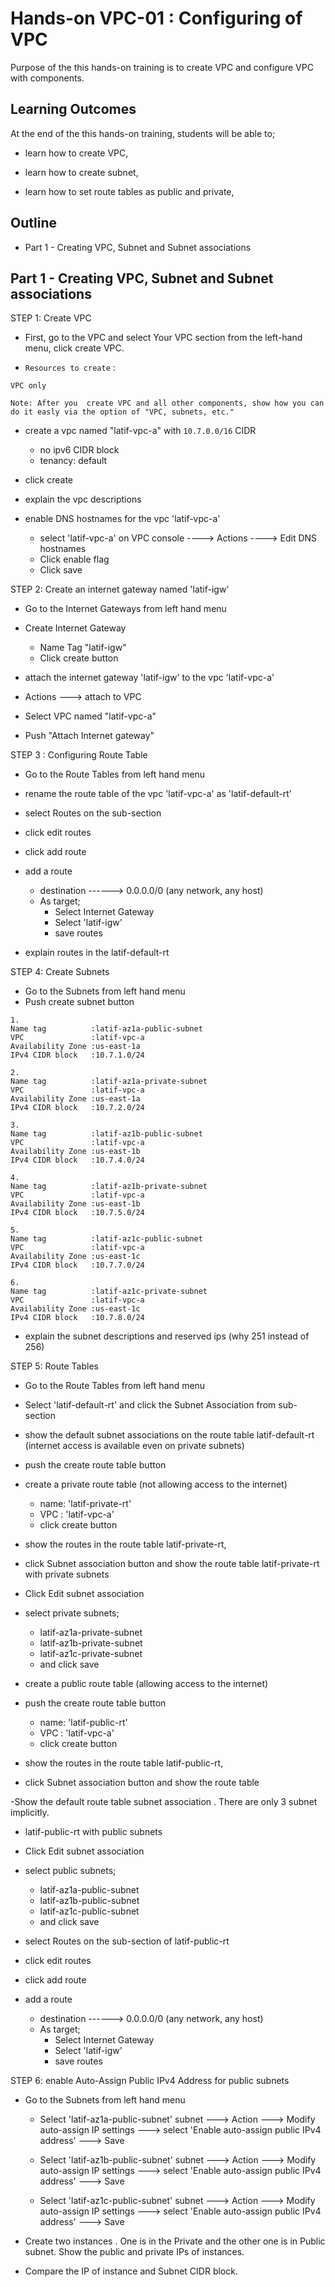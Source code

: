 # Hands-on VPC-01 : Configuring of VPC

Purpose of the this hands-on training is to create VPC and configure VPC with components.

## Learning Outcomes

At the end of the this hands-on training, students will be able to;

- learn how to create VPC,

- learn how to create subnet,

- learn how to set route tables as public and private,


## Outline

- Part 1 - Creating VPC, Subnet and Subnet associations



## Part 1 - Creating VPC, Subnet and Subnet associations

STEP 1: Create VPC

- First, go to the VPC and select Your VPC section from the left-hand menu, click create VPC.

- `Resources to create` :

```text
VPC only 

Note: After you  create VPC and all other components, show how you can do it easly via the option of "VPC, subnets, etc."
```

- create a vpc named "latif-vpc-a" with `10.7.0.0/16` CIDR
    - no ipv6 CIDR block
    - tenancy: default

- click create

- explain the vpc descriptions

- enable DNS hostnames for the vpc 'latif-vpc-a'

  - select 'latif-vpc-a' on VPC console ----> Actions ----> Edit DNS hostnames
  - Click enable flag
  - Click save 

STEP 2: Create an internet gateway named 'latif-igw'

- Go to the Internet Gateways from left hand menu

- Create Internet Gateway
   - Name Tag "latif-igw" 
   - Click create button

-  attach the internet gateway 'latif-igw' to the vpc 'latif-vpc-a'
  - Actions ---> attach to VPC
  - Select VPC named "latif-vpc-a"
  - Push "Attach Internet gateway"

STEP 3 : Configuring Route Table

- Go to the Route Tables from left hand menu

- rename the route table of the vpc 'latif-vpc-a' as 'latif-default-rt'

- select Routes on the sub-section

- click edit routes

- click add route

- add a route
    - destination ------> 0.0.0.0/0 (any network, any host)
    - As target;
      - Select Internet Gateway
      - Select 'latif-igw'
      - save routes

- explain routes in the latif-default-rt

STEP 4: Create Subnets
- Go to the Subnets from left hand menu
- Push create subnet button
```text
1. 
Name tag          :latif-az1a-public-subnet
VPC               :latif-vpc-a
Availability Zone :us-east-1a
IPv4 CIDR block   :10.7.1.0/24

2. 
Name tag          :latif-az1a-private-subnet
VPC               :latif-vpc-a
Availability Zone :us-east-1a
IPv4 CIDR block   :10.7.2.0/24

3. 
Name tag          :latif-az1b-public-subnet
VPC               :latif-vpc-a
Availability Zone :us-east-1b
IPv4 CIDR block   :10.7.4.0/24

4. 
Name tag          :latif-az1b-private-subnet
VPC               :latif-vpc-a
Availability Zone :us-east-1b
IPv4 CIDR block   :10.7.5.0/24

5. 
Name tag          :latif-az1c-public-subnet
VPC               :latif-vpc-a
Availability Zone :us-east-1c
IPv4 CIDR block   :10.7.7.0/24

6. 
Name tag          :latif-az1c-private-subnet
VPC               :latif-vpc-a
Availability Zone :us-east-1c
IPv4 CIDR block   :10.7.8.0/24
```
- explain the subnet descriptions and reserved ips (why 251 instead of 256)

STEP 5: Route Tables

- Go to the Route Tables from left hand menu

- Select 'latif-default-rt' and click the Subnet Association from sub-section

- show the default subnet associations on the route table 
latif-default-rt (internet access is available even on private subnets)
- push the create route table button

- create a private route table (not allowing access to the internet) 
  - name: 'latif-private-rt'
  - VPC : 'latif-vpc-a'
  - click create button

- show the routes in the route table latif-private-rt,

- click Subnet association button and show the route table latif-private-rt with private subnets

- Click Edit subnet association
- select private subnets;
  - latif-az1a-private-subnet
  - latif-az1b-private-subnet
  - latif-az1c-private-subnet
  - and click save

- create a public route table (allowing access to the internet) 

- push the create route table button
  - name: 'latif-public-rt'
  - VPC : 'latif-vpc-a'
  - click create button

- show the routes in the route table latif-public-rt,

- click Subnet association button and show the route table 

-Show the default route table subnet association . There are only 3 subnet implicitly.

- latif-public-rt with public subnets

- Click Edit subnet association

- select public subnets;
  - latif-az1a-public-subnet
  - latif-az1b-public-subnet
  - latif-az1c-public-subnet
  - and click save

- select Routes on the sub-section of latif-public-rt

- click edit routes

- click add route

- add a route
    - destination ------> 0.0.0.0/0 (any network, any host)
    - As target;
      - Select Internet Gateway
      - Select 'latif-igw'
      - save routes    
      
STEP 6: enable Auto-Assign Public IPv4 Address for public subnets

- Go to the Subnets from left hand menu

  - Select 'latif-az1a-public-subnet' subnet ---> Action ---> Modify auto-assign IP settings  ---> select 'Enable auto-assign public IPv4 address' ---> Save

  - Select 'latif-az1b-public-subnet' subnet ---> Action ---> Modify auto-assign
  IP settings  ---> select 'Enable auto-assign public IPv4 address' ---> Save

  - Select 'latif-az1c-public-subnet' subnet ---> Action ---> Modify auto-assign
  IP settings  ---> select 'Enable auto-assign public IPv4 address' ---> Save

- Create two instances . One is in the Private and the other one is in Public subnet. Show the public and private IPs of instances. 

- Compare the IP of instance and Subnet CIDR block.


